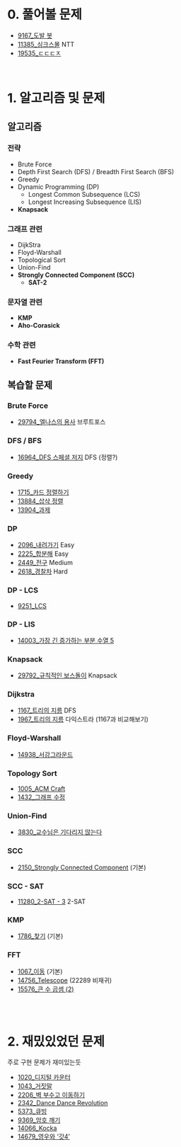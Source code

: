 
# 0. 풀어볼 문제
- [9167_도발 봇](https://www.acmicpc.net/problem/9167)
- [11385_싱크스몰](https://www.acmicpc.net/problem/11385) NTT
- [19535_ㄷㄷㄷㅈ](https://www.acmicpc.net/problem/19535)

<br />

# 1. 알고리즘 및 문제

## 알고리즘 
### 전략
- Brute Force
- Depth First Search (DFS) / Breadth First Search (BFS)
- Greedy
- Dynamic Programming (DP)
    + Longest Common Subsequence (LCS)
    + Longest Increasing Subsequence (LIS)
- **Knapsack**

### 그래프 관련
- DijkStra
- Floyd-Warshall
- Topological Sort
- Union-Find
- **Strongly Connected Component (SCC)**
    + **SAT-2**

### 문자열 관련
- **KMP**
- **Aho-Corasick**

### 수학 관련
- **Fast Feurier Transform (FFT)**


## 복습할 문제

### Brute Force
- [29794_엘나스의 용사](https://www.acmicpc.net/problem/29794) 브루트포스

### DFS / BFS
- [16964_DFS 스페셜 저지](https://www.acmicpc.net/problem/16964) DFS (정렬?)

### Greedy
- [1715_카드 정렬하기](https://www.acmicpc.net/problem/1715)
- [13884_삽삭 정렬](https://www.acmicpc.net/problem/13884)
- [13904_과제](https://www.acmicpc.net/problem/13904)

### DP
- [2096_내려가기](https://www.acmicpc.net/problem/2096) Easy
- [2225_합분해](https://www.acmicpc.net/problem/2225) Easy
- [2449_전구](https://www.acmicpc.net/problem/2449) Medium
- [2618_경찰차](https://www.acmicpc.net/problem/2618) Hard

### DP - LCS
- [9251_LCS](https://www.acmicpc.net/problem/9251)

### DP - LIS
- [14003_가장 긴 증가하는 부분 수열 5](https://www.acmicpc.net/problem/14003)

### Knapsack
- [29792_규칙적인 보스돌이](https://www.acmicpc.net/problem/29792) Knapsack

### Dijkstra
- [1167_트리의 지름](https://www.acmicpc.net/problem/1167) DFS
- [1967_트리의 지름](https://www.acmicpc.net/problem/1967) 다익스트라 (1167과 비교해보기)

### Floyd-Warshall
- [14938_서강그라운드](https://www.acmicpc.net/problem/14938)

### Topology Sort
- [1005_ACM Craft](https://www.acmicpc.net/problem/1005)
- [1432_그래프 수정](https://www.acmicpc.net/problem/1432)

### Union-Find
- [3830_교수님은 기다리지 않는다](https://www.acmicpc.net/problem/3830)

### SCC
- [2150_Strongly Connected Component](https://www.acmicpc.net/problem/2096) (기본)

### SCC - SAT
- [11280_2-SAT - 3](https://www.acmicpc.net/problem/11280) 2-SAT

### KMP
- [1786_찾기](https://www.acmicpc.net/problem/1786) (기본)

### FFT
- [1067_이동](https://www.acmicpc.net/problem/1067) (기본)
- [14756_Telescope](https://www.acmicpc.net/problem/14756) (22289 비재귀)
- [15576_큰 수 곱셈 (2)](https://www.acmicpc.net/problem/15576)

<br />
<br />

# 2. 재밌있었던 문제
주로 구현 문제가 재미있는듯
- [1020_디지털 카운터](https://www.acmicpc.net/problem/1020)
- [1043_거짓말](https://www.acmicpc.net/problem/1043)
- [2206_벽 부수고 이동하기](https://www.acmicpc.net/problem/2206)
- [2342_Dance Dance Revolution](https://www.acmicpc.net/problem/2342)
- [5373_큐빙](https://www.acmicpc.net/problem/5373)
- [9369_암호 깨기](https://www.acmicpc.net/problem/9369)
- [14066_Kocka](https://www.acmicpc.net/problem/14066)
- [14679_영우와 ‘갓4’](https://www.acmicpc.net/problem/14679)
